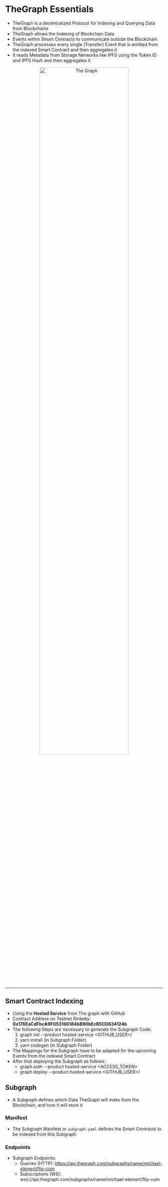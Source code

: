 # TheGraph Essentials

* TheGraph is a decentralized Protocol for Indexing and Querying Data from Blockchains
* TheGraph allows the Indexing of Blockchain Data
* Events within Smart Contracts to communicate outside the Blockchain
* TheGraph processes every single (Transfer) Event that is emitted from the indexed Smart Contract and then aggregates it
* It reads Metadata from Storage Networks like IPFS using the Token ID and IPFS Hash and then aggregates it

<p align="center">
    <img src="https://user-images.githubusercontent.com/29623199/146331751-c8e06574-c90d-439c-9c85-4909c35f3af3.png" alt="The Graph" width="75%"/>
</P>

<hr/>

## Smart Contract Indexing

* Using the __Hosted Service__ from The graph with GitHub
* Contract Address on Testnet Rinkeby: __0x176EaCdFbcA9F053166184bB90bEcB5CD634124b__
* The following Steps are necessary to generate the Subgraph Code:
    1) graph init --product hosted-service <GITHUB_USER>/<SUBGRAPH NAME>
    2) yarn install (in Subgraph Folder)
    3) yarn codegen (in Subgraph Folder)
* The Mappings for the Subgraph have to be adapted for the upcoming Events from the indexed Smart Contract
* After that deploying the Subgraph as follows:
    * graph auth --product hosted-service <ACCESS_TOKEN>
    * graph deploy --product hosted-service <GITHUB_USER>/<SUBGRAPH NAME>

## Subgraph

* A Subgraph defines which Data TheGraph will index from the Blockchain, and how it will store it

### Manifest

* The Subgraph Manifest or `subgraph.yaml` defines the Smart Contracts to be indexed from this Subgraph

### Endpoints

* Subgraph Endpoints:
    * Queries (HTTP):     https://api.thegraph.com/subgraphs/name/michael-steinert/flip-coin
    * Subscriptions (WS): wss://api.thegraph.com/subgraphs/name/michael-steinert/flip-coin
